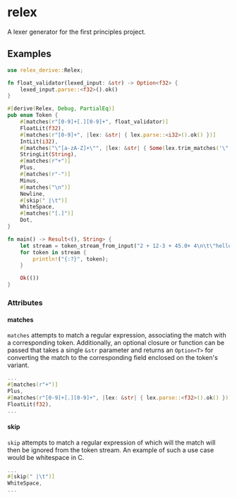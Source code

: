 # relex
A lexer generator for the first principles project.

## Examples
```rust
use relex_derive::Relex;

fn float_validator(lexed_input: &str) -> Option<f32> {
    lexed_input.parse::<f32>().ok()
}

#[derive(Relex, Debug, PartialEq)]
pub enum Token {
    #[matches(r"[0-9]+[.][0-9]+", float_validator)]
    FloatLit(f32),
    #[matches(r"[0-9]+", |lex: &str| { lex.parse::<i32>().ok() })]
    IntLit(i32),
    #[matches("\"[a-zA-Z]+\"", |lex: &str| { Some(lex.trim_matches('\"').to_string()) })]
    StringLit(String),
    #[matches(r"+")]
    Plus,
    #[matches(r"-")]
    Minus,
    #[matches("\n")]
    Newline,
    #[skip(" |\t")]
    WhiteSpace,
    #[matches("[.]")]
    Dot,
}

fn main() -> Result<(), String> {
    let stream = token_stream_from_input("2 + 12-3 + 45.0+ 4\n\t\"hello\"")?;
    for token in stream {
        println!("{:?}", token);
    }

    Ok(())
}
```

### Attributes
#### matches
`matches` attempts to match a regular expression, associating the match with a corresponding token. Additionally, an optional closure or function can be passed that takes a single `&str` parameter and returns an `Option<T>` for converting the match to the corresponding field enclosed on the token's variant.

```rust
...
#[matches(r"+")]
Plus,
#[matches(r"[0-9]+[.][0-9]+", |lex: &str| { lex.parse::<f32>().ok() })]
FloatLit(f32),
...
```

#### skip
`skip` attempts to match a regular expression of which will the match will then be ignored from the token stream. An example of such a use case would be whitespace in C. 

```rust
...
#[skip(" |\t")]
WhiteSpace,
...
```